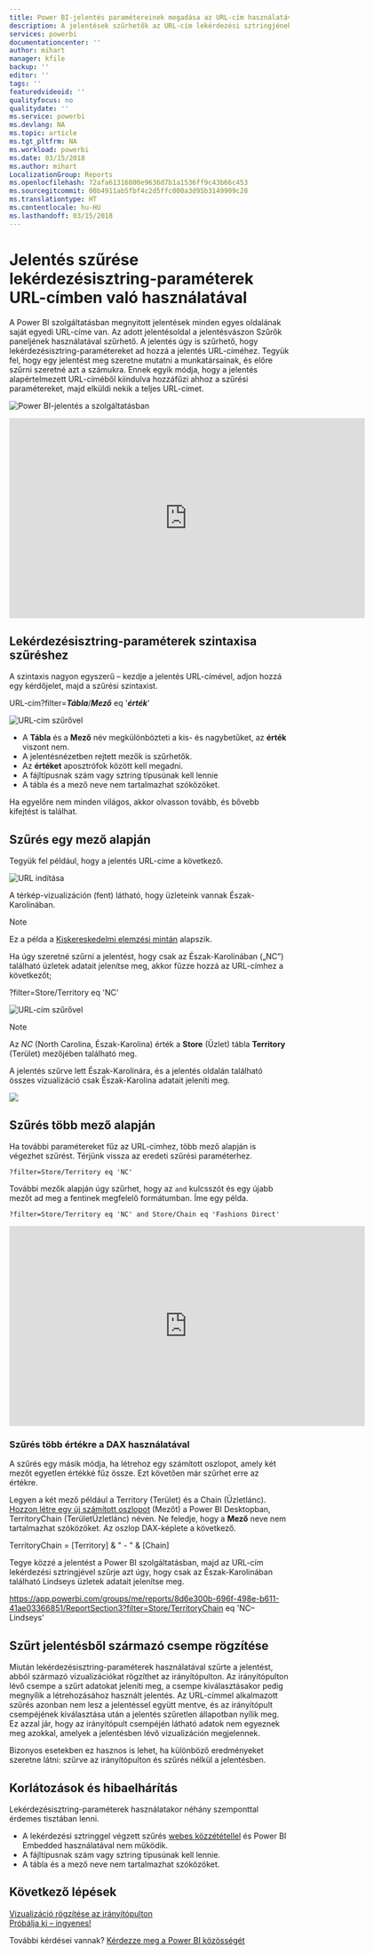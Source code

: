 ```yaml
---
title: Power BI-jelentés paramétereinek megadása az URL-cím használatával
description: A jelentések szűrhetők az URL-cím lekérdezési sztringjének paramétereivel, akár egynél több mezőre is.
services: powerbi
documentationcenter: ''
author: mihart
manager: kfile
backup: ''
editor: ''
tags: ''
featuredvideoid: ''
qualityfocus: no
qualitydate: ''
ms.service: powerbi
ms.devlang: NA
ms.topic: article
ms.tgt_pltfrm: NA
ms.workload: powerbi
ms.date: 03/15/2018
ms.author: mihart
LocalizationGroup: Reports
ms.openlocfilehash: 72afa61316800e9636d7b1a1536ff9c43b66c453
ms.sourcegitcommit: 00b4911ab5fbf4c2d5ffc000a3d95b3149909c28
ms.translationtype: HT
ms.contentlocale: hu-HU
ms.lasthandoff: 03/15/2018
---
```

# <a name="filter-a-report-using-query-string-parameters-in-the-url"></a>Jelentés szűrése lekérdezésisztring-paraméterek URL-címben való használatával
A Power BI szolgáltatásban megnyitott jelentések minden egyes oldalának saját egyedi URL-címe van. Az adott jelentésoldal a jelentésvászon Szűrők paneljének használatával szűrhető.  A jelentés úgy is szűrhető, hogy lekérdezésisztring-paramétereket ad hozzá a jelentés URL-címéhez. Tegyük fel, hogy egy jelentést meg szeretne mutatni a munkatársainak, és előre szűrni szeretné azt a számukra. Ennek egyik módja, hogy a jelentés alapértelmezett URL-címéből kiindulva hozzáfűzi ahhoz a szűrési paramétereket, majd elküldi nekik a teljes URL-címet.

![Power BI-jelentés a szolgáltatásban](media/service-url-filters/power-bi-report2.png)

<iframe width="640" height="360" src="https://www.youtube.com/embed/WQFtN8nvM4A?list=PLv2BtOtLblH3YE_Ycas5B1GtcoFfJXavO&amp;showinfo=0" frameborder="0" allowfullscreen></iframe>

## <a name="query-string-parameter-syntax-for-filtering"></a>Lekérdezésisztring-paraméterek szintaxisa szűréshez
A szintaxis nagyon egyszerű – kezdje a jelentés URL-címével, adjon hozzá egy kérdőjelet, majd a szűrési szintaxist.

URL-cím?filter=***Tábla***/***Mező*** eq '***érték***'

![URL-cím szűrővel](media/service-url-filters/power-bi-filter-urls7b.png)

* A **Tábla** és a **Mező** név megkülönbözteti a kis- és nagybetűket, az **érték** viszont nem.
* A jelentésnézetben rejtett mezők is szűrhetők.
* Az **értéket** aposztrófok között kell megadni.
* A fájltípusnak szám vagy sztring típusúnak kell lennie
* A tábla és a mező neve nem tartalmazhat szóközöket.

Ha egyelőre nem minden világos, akkor olvasson tovább, és bővebb kifejtést is találhat.  

## <a name="filter-on-a-field"></a>Szűrés egy mező alapján
Tegyük fel például, hogy a jelentés URL-címe a következő.

![URL indítása](media/service-url-filters/power-bi-filter-urls6.png)

A térkép-vizualizáción (fent) látható, hogy üzleteink vannak Észak-Karolinában.

>[!NOTE]
>Ez a példa a [Kiskereskedelmi elemzési mintán](sample-datasets.md) alapszik.
> 

Ha úgy szeretné szűrni a jelentést, hogy csak az Észak-Karolinában („NC”) található üzletek adatait jelenítse meg, akkor fűzze hozzá az URL-címhez a következőt;

?filter=Store/Territory eq 'NC'

![URL-cím szűrővel](media/service-url-filters/power-bi-filter-urls7.png)

>[!NOTE]
>Az *NC* (North Carolina, Észak-Karolina) érték a **Store** (Üzlet) tábla **Territory** (Terület) mezőjében található meg.
> 
> 

A jelentés szűrve lett Észak-Karolinára, és a jelentés oldalán található összes vizualizáció csak Észak-Karolina adatait jeleníti meg.

![](media/service-url-filters/power-bi-report4.png)

## <a name="filter-on-multiple-fields"></a>Szűrés több mező alapján
Ha további paramétereket fűz az URL-címhez, több mező alapján is végezhet szűrést. Térjünk vissza az eredeti szűrési paraméterhez.

```
?filter=Store/Territory eq 'NC'
```

További mezők alapján úgy szűrhet, hogy az `and` kulcsszót és egy újabb mezőt ad meg a fentinek megfelelő formátumban. Íme egy példa.

```
?filter=Store/Territory eq 'NC' and Store/Chain eq 'Fashions Direct'
```

<iframe width="640" height="360" src="https://www.youtube.com/embed/0sDGKxOaC8w?showinfo=0" frameborder="0" allowfullscreen></iframe>


### <a name="using-dax-to-filter-on-multiple-values"></a>Szűrés több értékre a DAX használatával
A szűrés egy másik módja, ha létrehoz egy számított oszlopot, amely két mezőt egyetlen értékké fűz össze. Ezt követően már szűrhet erre az értékre.

Legyen a két mező például a Territory (Terület) és a Chain (Üzletlánc). [Hozzon létre egy új számított oszlopot](desktop-tutorial-create-calculated-columns.md) (Mezőt) a Power BI Desktopban, TerritoryChain (TerületÜzletlánc) néven. Ne feledje, hogy a **Mező** neve nem tartalmazhat szóközöket. Az oszlop DAX-képlete a következő.

TerritoryChain = [Territory] & " - " & [Chain]

Tegye közzé a jelentést a Power BI szolgáltatásban, majd az URL-cím lekérdezési sztringjével szűrje azt úgy, hogy csak az Észak-Karolinában található Lindseys üzletek adatait jelenítse meg.

https://app.powerbi.com/groups/me/reports/8d6e300b-696f-498e-b611-41ae03366851/ReportSection3?filter=Store/TerritoryChain eq 'NC–Lindseys'

## <a name="pin-a-tile-from-a-filtered-report"></a>Szűrt jelentésből származó csempe rögzítése
Miután lekérdezésisztring-paraméterek használatával szűrte a jelentést, abból származó vizualizációkat rögzíthet az irányítópulton. Az irányítópulton lévő csempe a szűrt adatokat jeleníti meg, a csempe kiválasztásakor pedig megnyílik a létrehozásához használt jelentés.  Az URL-címmel alkalmazott szűrés azonban nem lesz a jelentéssel együtt mentve, és az irányítópult csempéjének kiválasztása után a jelentés szűretlen állapotban nyílik meg.  Ez azzal jár, hogy az irányítópult csempéjén látható adatok nem egyeznek meg azokkal, amelyek a jelentésben lévő vizualizáción megjelennek.

Bizonyos esetekben ez hasznos is lehet, ha különböző eredményeket szeretne látni: szűrve az irányítópulton és szűrés nélkül a jelentésben.

## <a name="limitations-and-troubleshooting"></a>Korlátozások és hibaelhárítás
Lekérdezésisztring-paraméterek használatakor néhány szemponttal érdemes tisztában lenni.

* A lekérdezési sztringgel végzett szűrés [webes közzététellel](service-publish-to-web.md) és Power BI Embedded használatával nem működik.   
* A fájltípusnak szám vagy sztring típusúnak kell lennie.
* A tábla és a mező neve nem tartalmazhat szóközöket.

## <a name="next-steps"></a>Következő lépések
[Vizualizáció rögzítése az irányítópulton](service-dashboard-pin-tile-from-report.md)  
[Próbálja ki – ingyenes!](https://powerbi.com/)

További kérdései vannak? [Kérdezze meg a Power BI közösségét](http://community.powerbi.com/)

